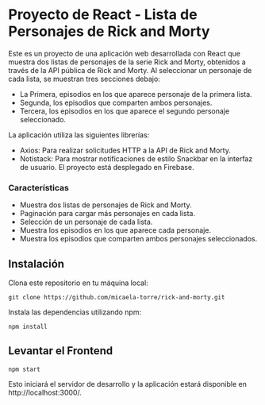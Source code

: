 # Proyecto de React - Lista de Personajes de Rick and Morty


Este es un proyecto de una aplicación web desarrollada con React que muestra dos listas de personajes de la serie Rick and Morty, obtenidos a través de la API pública de Rick and Morty. Al seleccionar un personaje de cada lista, se muestran tres secciones debajo: 
- La Primera, episodios en los que aparece personaje de la primera lista.
- Segunda, los episodios que comparten ambos personajes.
- Tercera, los episodios en los que aparece el segundo personaje seleccionado.

La aplicación utiliza las siguientes librerías:

- Axios: Para realizar solicitudes HTTP a la API de Rick and Morty.
- Notistack: Para mostrar notificaciones de estilo Snackbar en la interfaz de usuario.
El proyecto está desplegado en Firebase.

### Características
- Muestra dos listas de personajes de Rick and Morty.
- Paginación para cargar más personajes en cada lista.
- Selección de un personaje de cada lista.
- Muestra los episodios en los que aparece cada personaje.
- Muestra los episodios que comparten ambos personajes seleccionados.

## Instalación
Clona este repositorio en tu máquina local:

```
git clone https://github.com/micaela-torre/rick-and-morty.git 
```
Instala las dependencias utilizando npm:

```
npm install
```

## Levantar el Frontend

```
npm start
```
Esto iniciará el servidor de desarrollo y la aplicación estará disponible en http://localhost:3000/.
